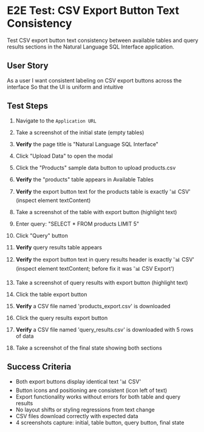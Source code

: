 # E2E Test: CSV Export Button Text Consistency

Test CSV export button text consistency between available tables and query results sections in the Natural Language SQL Interface application.

## User Story

As a user
I want consistent labeling on CSV export buttons across the interface
So that the UI is uniform and intuitive

## Test Steps

1. Navigate to the `Application URL`
2. Take a screenshot of the initial state (empty tables)
3. **Verify** the page title is "Natural Language SQL Interface"
4. Click "Upload Data" to open the modal
5. Click the "Products" sample data button to upload products.csv
6. **Verify** the "products" table appears in Available Tables
7. **Verify** the export button text for the products table is exactly '📊 CSV' (inspect element textContent)
8. Take a screenshot of the table with export button (highlight text)

9. Enter query: "SELECT * FROM products LIMIT 5"
10. Click "Query" button
11. **Verify** query results table appears
12. **Verify** the export button text in query results header is exactly '📊 CSV' (inspect element textContent; before fix it was '📊 CSV Export')
13. Take a screenshot of query results with export button (highlight text)

14. Click the table export button
15. **Verify** a CSV file named 'products_export.csv' is downloaded
16. Click the query results export button
17. **Verify** a CSV file named 'query_results.csv' is downloaded with 5 rows of data

18. Take a screenshot of the final state showing both sections

## Success Criteria

- Both export buttons display identical text '📊 CSV'
- Button icons and positioning are consistent (icon left of text)
- Export functionality works without errors for both table and query results
- No layout shifts or styling regressions from text change
- CSV files download correctly with expected data
- 4 screenshots capture: initial, table button, query button, final state